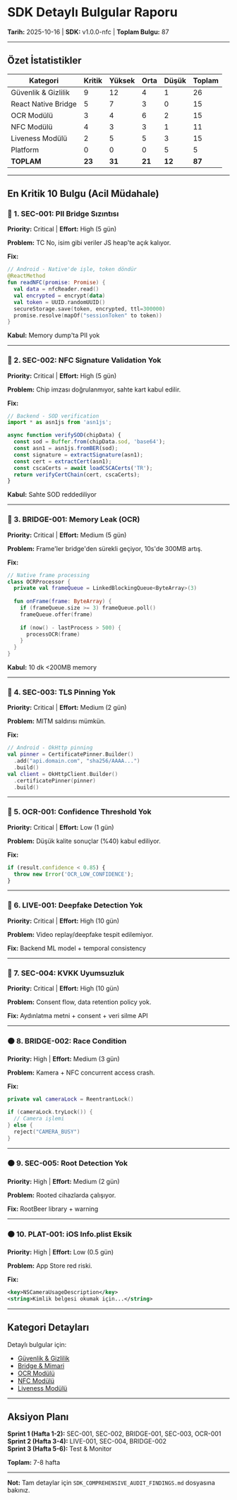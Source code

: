 # SDK Detaylı Bulgular Raporu

**Tarih:** 2025-10-16 | **SDK:** v1.0.0-nfc | **Toplam Bulgu:** 87

---

## Özet İstatistikler

| Kategori | Kritik | Yüksek | Orta | Düşük | Toplam |
|----------|--------|--------|------|-------|--------|
| Güvenlik & Gizlilik | 9 | 12 | 4 | 1 | 26 |
| React Native Bridge | 5 | 7 | 3 | 0 | 15 |
| OCR Modülü | 3 | 4 | 6 | 2 | 15 |
| NFC Modülü | 4 | 3 | 3 | 1 | 11 |
| Liveness Modülü | 2 | 5 | 5 | 3 | 15 |
| Platform | 0 | 0 | 0 | 5 | 5 |
| **TOPLAM** | **23** | **31** | **21** | **12** | **87** |

---

## En Kritik 10 Bulgu (Acil Müdahale)

### 🔴 1. SEC-001: PII Bridge Sızıntısı
**Priority:** Critical | **Effort:** High (5 gün)

**Problem:** TC No, isim gibi veriler JS heap'te açık kalıyor.

**Fix:**
```kotlin
// Android - Native'de işle, token döndür
@ReactMethod
fun readNFC(promise: Promise) {
  val data = nfcReader.read()
  val encrypted = encrypt(data)
  val token = UUID.randomUUID()
  secureStorage.save(token, encrypted, ttl=300000)
  promise.resolve(mapOf("sessionToken" to token))
}
```

**Kabul:** Memory dump'ta PII yok

---

### 🔴 2. SEC-002: NFC Signature Validation Yok
**Priority:** Critical | **Effort:** High (5 gün)

**Problem:** Chip imzası doğrulanmıyor, sahte kart kabul edilir.

**Fix:**
```typescript
// Backend - SOD verification
import * as asn1js from 'asn1js';

async function verifySOD(chipData) {
  const sod = Buffer.from(chipData.sod, 'base64');
  const asn1 = asn1js.fromBER(sod);
  const signature = extractSignature(asn1);
  const cert = extractCert(asn1);
  const cscaCerts = await loadCSCACerts('TR');
  return verifyCertChain(cert, cscaCerts);
}
```

**Kabul:** Sahte SOD reddediliyor

---

### 🔴 3. BRIDGE-001: Memory Leak (OCR)
**Priority:** Critical | **Effort:** Medium (5 gün)

**Problem:** Frame'ler bridge'den sürekli geçiyor, 10s'de 300MB artış.

**Fix:**
```kotlin
// Native frame processing
class OCRProcessor {
  private val frameQueue = LinkedBlockingQueue<ByteArray>(3)
  
  fun onFrame(frame: ByteArray) {
    if (frameQueue.size >= 3) frameQueue.poll()
    frameQueue.offer(frame)
    
    if (now() - lastProcess > 500) {
      processOCR(frame)
    }
  }
}
```

**Kabul:** 10 dk <200MB memory

---

### 🔴 4. SEC-003: TLS Pinning Yok
**Priority:** Critical | **Effort:** Medium (2 gün)

**Problem:** MITM saldırısı mümkün.

**Fix:**
```kotlin
// Android - OkHttp pinning
val pinner = CertificatePinner.Builder()
  .add("api.domain.com", "sha256/AAAA...")
  .build()
val client = OkHttpClient.Builder()
  .certificatePinner(pinner)
  .build()
```

---

### 🔴 5. OCR-001: Confidence Threshold Yok
**Priority:** Critical | **Effort:** Low (1 gün)

**Problem:** Düşük kalite sonuçlar (%40) kabul ediliyor.

**Fix:**
```javascript
if (result.confidence < 0.85) {
  throw new Error('OCR_LOW_CONFIDENCE');
}
```

---

### 🔴 6. LIVE-001: Deepfake Detection Yok
**Priority:** Critical | **Effort:** High (10 gün)

**Problem:** Video replay/deepfake tespit edilemiyor.

**Fix:** Backend ML model + temporal consistency

---

### 🔴 7. SEC-004: KVKK Uyumsuzluk
**Priority:** Critical | **Effort:** High (10 gün)

**Problem:** Consent flow, data retention policy yok.

**Fix:** Aydınlatma metni + consent + veri silme API

---

### 🟠 8. BRIDGE-002: Race Condition
**Priority:** High | **Effort:** Medium (3 gün)

**Problem:** Kamera + NFC concurrent access crash.

**Fix:**
```kotlin
private val cameraLock = ReentrantLock()

if (cameraLock.tryLock()) {
  // Camera işlemi
} else {
  reject("CAMERA_BUSY")
}
```

---

### 🟠 9. SEC-005: Root Detection Yok
**Priority:** High | **Effort:** Medium (2 gün)

**Problem:** Rooted cihazlarda çalışıyor.

**Fix:** RootBeer library + warning

---

### 🟠 10. PLAT-001: iOS Info.plist Eksik
**Priority:** High | **Effort:** Low (0.5 gün)

**Problem:** App Store red riski.

**Fix:**
```xml
<key>NSCameraUsageDescription</key>
<string>Kimlik belgesi okumak için...</string>
```

---

## Kategori Detayları

Detaylı bulgular için:
- [Güvenlik & Gizlilik](./SDK_COMPREHENSIVE_AUDIT_FINDINGS.md#kategori-1)
- [Bridge & Mimari](./SDK_COMPREHENSIVE_AUDIT_FINDINGS.md#kategori-2)
- [OCR Modülü](./SDK_COMPREHENSIVE_AUDIT_FINDINGS.md#kategori-3)
- [NFC Modülü](./SDK_COMPREHENSIVE_AUDIT_FINDINGS.md#kategori-4)
- [Liveness Modülü](./SDK_COMPREHENSIVE_AUDIT_FINDINGS.md#kategori-5)

---

## Aksiyon Planı

**Sprint 1 (Hafta 1-2):** SEC-001, SEC-002, BRIDGE-001, SEC-003, OCR-001  
**Sprint 2 (Hafta 3-4):** LIVE-001, SEC-004, BRIDGE-002  
**Sprint 3 (Hafta 5-6):** Test & Monitor  

**Toplam:** 7-8 hafta

---

**Not:** Tam detaylar için `SDK_COMPREHENSIVE_AUDIT_FINDINGS.md` dosyasına bakınız.